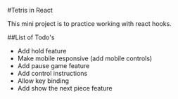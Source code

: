 #Tetris in React

This mini project is to practice working with react hooks.

##List of Todo's

- Add hold feature
- Make mobile responsive (add mobile controls)
- Add pause game feature
- Add control instructions
- Allow key binding
- Add show the next piece feature